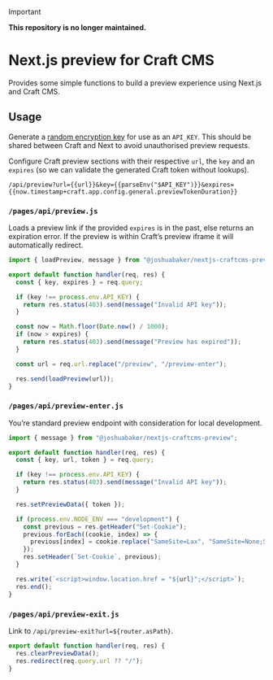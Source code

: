 > [!IMPORTANT]
>
> **This repository is no longer maintained.**

# Next.js preview for Craft CMS

Provides some simple functions to build a preview experience using Next.js and Craft CMS.

## Usage

Generate a [random encryption key](https://randomkeygen.com/) for use as an `API_KEY`. This should be shared between Craft and Next to avoid unauthorised preview requests.

Configure Craft preview sections with their respective `url`, the `key` and an `expires` (so we can validate the generated Craft token without lookups).

```
/api/preview?url={{url}}&key={{parseEnv("$API_KEY")}}&expires={{now.timestamp+craft.app.config.general.previewTokenDuration}}
```

### `/pages/api/preview.js`

Loads a preview link if the provided `expires` is in the past, else returns an expiration error. If the preview is within Craft’s preview iframe it will automatically redirect.

```js
import { loadPreview, message } from "@joshuabaker/nextjs-craftcms-preview";

export default function handler(req, res) {
  const { key, expires } = req.query;

  if (key !== process.env.API_KEY) {
    return res.status(403).send(message("Invalid API key"));
  }

  const now = Math.floor(Date.now() / 1000);
  if (now > expires) {
    return res.status(403).send(message("Preview has expired"));
  }

  const url = req.url.replace("/preview", "/preview-enter");

  res.send(loadPreview(url));
}
```

### `/pages/api/preview-enter.js`

You’re standard preview endpoint with consideration for local development.

```js
import { message } from "@joshuabaker/nextjs-craftcms-preview";

export default function handler(req, res) {
  const { key, url, token } = req.query;

  if (key !== process.env.API_KEY) {
    return res.status(403).send(message("Invalid API key"));
  }

  res.setPreviewData({ token });

  if (process.env.NODE_ENV === "development") {
    const previous = res.getHeader("Set-Cookie");
    previous.forEach((cookie, index) => {
      previous[index] = cookie.replace("SameSite=Lax", "SameSite=None;Secure");
    });
    res.setHeader(`Set-Cookie`, previous);
  }

  res.write(`<script>window.location.href = "${url}";</script>`);
  res.end();
}
```

### `/pages/api/preview-exit.js`

Link to `/api/preview-exit?url=${router.asPath}`.

```js
export default function handler(req, res) {
  res.clearPreviewData();
  res.redirect(req.query.url ?? "/");
}
```
